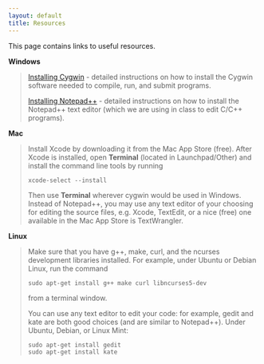 ```yaml
---
layout: default
title: Resources
---
```


This page contains links to useful resources.

**Windows**

> [Installing Cygwin](installCygwin.html) - detailed instructions on how to install the Cygwin software needed to compile, run, and submit programs.
>
> [Installing Notepad++](installNotepadpp.html) - detailed instructions on how to install the Notepad++ text editor (which we are using in class to edit C/C++ programs).

**Mac**

> Install Xcode by downloading it from the Mac App Store (free). After Xcode is installed, open **Terminal** (located in Launchpad/Other) and install the command line tools by running
>
>     xcode-select --install
>
> Then use **Terminal** wherever cygwin would be used in Windows. Instead of Notepad++, you may use any text editor of your choosing for editing the source files, e.g. Xcode, TextEdit, or a nice (free) one available in the Mac App Store is TextWrangler.

**Linux**

> Make sure that you have g++, make, curl, and the ncurses development libraries installed. For example, under Ubuntu or Debian Linux, run the command
>
>     sudo apt-get install g++ make curl libncurses5-dev
>
> from a terminal window.
>
> You can use any text editor to edit your code: for example, gedit and kate are both good choices (and are similar to Notepad++). Under Ubuntu, Debian, or Linux Mint:
>
>     sudo apt-get install gedit
>     sudo apt-get install kate
